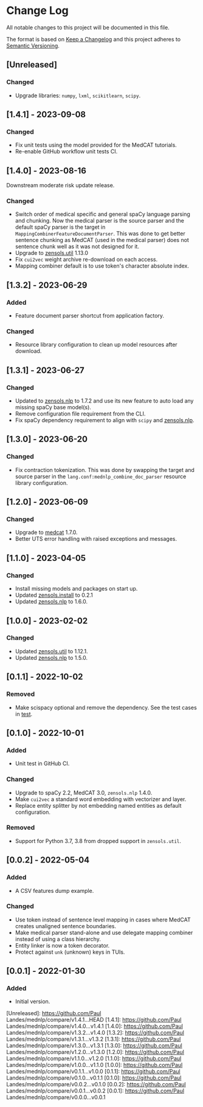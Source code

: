 # Change Log
All notable changes to this project will be documented in this file.

The format is based on [Keep a Changelog](http://keepachangelog.com/)
and this project adheres to [Semantic Versioning](http://semver.org/).


## [Unreleased]


### Changed
- Upgrade libraries: `numpy`, `lxml`, `scikitlearn`, `scipy`.


## [1.4.1] - 2023-09-08
### Changed
- Fix unit tests using the model provided for the MedCAT tutorials.
- Re-enable GitHub workflow unit tests CI.


## [1.4.0] - 2023-08-16
Downstream moderate risk update release.

### Changed
- Switch order of medical specific and general spaCy language parsing and
  chunking.  Now the medical parser is the source parser and the default spaCy
  parser is the target in `MappingCombinerFeatureDocumentParser`.  This was
  done to get better sentence chunking as MedCAT (used in the medical parser)
  does not sentence chunk well as it was not designed for it.
- Upgrade to [zensols.util] 1.13.0
- Fix `cui2vec` weight archive re-download on each access.
- Mapping combiner default is to use token's character absolute index.


## [1.3.2] - 2023-06-29
### Added
- Feature document parser shortcut from application factory.

### Changed
- Resource library configuration to clean up model resources after download.


## [1.3.1] - 2023-06-27
### Changed
- Updated to [zensols.nlp] to 1.7.2 and use its new feature to auto load any
  missing spaCy base model(s).
- Remove configuration file requirement from the CLI.
- Fix spaCy dependency requirement to align with `scipy` and  [zensols.nlp].


## [1.3.0] - 2023-06-20
### Changed
- Fix contraction tokenization.  This was done by swapping the target and
  source parser in the `lang.conf:mednlp_combine_doc_parser` resource library
  configuration.


## [1.2.0] - 2023-06-09
### Changed
- Upgrade to [medcat] 1.7.0.
- Better UTS error handling with raised exceptions and messages.


## [1.1.0] - 2023-04-05
### Changed
- Install missing models and packages on start up.
- Updated [zensols.install] to 0.2.1
- Updated [zensols.nlp] to 1.6.0.


## [1.0.0] - 2023-02-02
### Changed
- Updated [zensols.util] to 1.12.1.
- Updated [zensols.nlp] to 1.5.0.


## [0.1.1] - 2022-10-02
### Removed
- Make scispacy optional and remove the dependency.  See the test cases in
  [test](test/entlink).


## [0.1.0] - 2022-10-01
### Added
- Unit test in GitHub CI.

### Changed
- Upgrade to spaCy 2.2, MedCAT 3.0, `zensols.nlp` 1.4.0.
- Make `cui2vec` a standard word embedding with vectorizer and layer.
- Replace entity splitter by not embedding named entities as default
  configuration.

### Removed
- Support for Python 3.7, 3.8 from dropped support in `zensols.util`.


## [0.0.2] - 2022-05-04
### Added
- A CSV features dump example.

### Changed
- Use token instead of sentence level mapping in cases where MedCAT creates
  unaligned sentence boundaries.
- Make medical parser stand-alone and use delegate mapping combiner instead of
  using a class hierarchy.
- Entity linker is now a token decorator.
- Protect against `unk` (unknown) keys in TUIs.


## [0.0.1] - 2022-01-30
### Added
- Initial version.


<!-- links -->
[Unreleased]: https://github.com/Paul Landes/mednlp/compare/v1.4.1...HEAD
[1.4.1]: https://github.com/Paul Landes/mednlp/compare/v1.4.0...v1.4.1
[1.4.0]: https://github.com/Paul Landes/mednlp/compare/v1.3.2...v1.4.0
[1.3.2]: https://github.com/Paul Landes/mednlp/compare/v1.3.1...v1.3.2
[1.3.1]: https://github.com/Paul Landes/mednlp/compare/v1.3.0...v1.3.1
[1.3.0]: https://github.com/Paul Landes/mednlp/compare/v1.2.0...v1.3.0
[1.2.0]: https://github.com/Paul Landes/mednlp/compare/v1.1.0...v1.2.0
[1.1.0]: https://github.com/Paul Landes/mednlp/compare/v1.0.0...v1.1.0
[1.0.0]: https://github.com/Paul Landes/mednlp/compare/v0.1.1...v1.0.0
[0.1.1]: https://github.com/Paul Landes/mednlp/compare/v0.1.0...v0.1.1
[0.1.0]: https://github.com/Paul Landes/mednlp/compare/v0.0.2...v0.1.0
[0.0.2]: https://github.com/Paul Landes/mednlp/compare/v0.0.1...v0.0.2
[0.0.1]: https://github.com/Paul Landes/mednlp/compare/v0.0.0...v0.0.1

[zensols.util]: https://github.com/plandes/util
[zensols.nlp]: https://github.com/plandes/nlparse
[zensols.install]: https://github.com/plandes/install
[medcat]: https://github.com/CogStack/MedCAT
